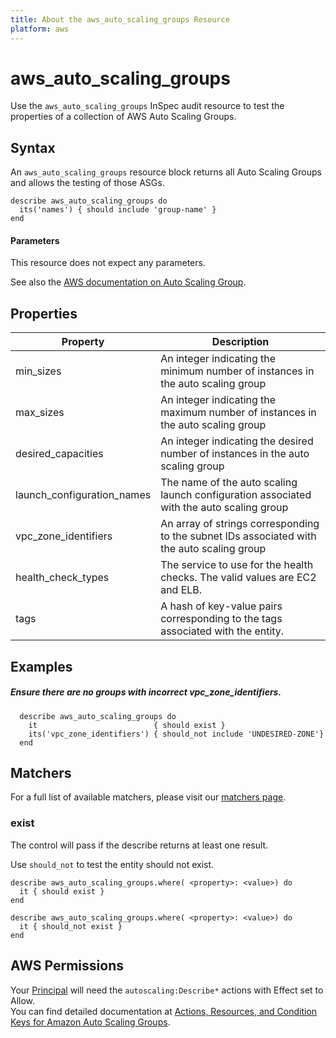 ```yaml
---
title: About the aws_auto_scaling_groups Resource
platform: aws
---
```


# aws\_auto\_scaling\_groups

Use the `aws_auto_scaling_groups` InSpec audit resource to test the properties of a collection of AWS Auto Scaling Groups.

## Syntax

An `aws_auto_scaling_groups` resource block returns all Auto Scaling Groups and allows the testing of those ASGs.

    describe aws_auto_scaling_groups do
      its('names') { should include 'group-name' }
    end
    
#### Parameters

This resource does not expect any parameters.

See also the [AWS documentation on Auto Scaling Group](https://docs.aws.amazon.com/autoscaling/ec2/userguide/AutoScalingGroup.html).

## Properties

|Property                   | Description|
| ---                       | --- |
|min_sizes                  | An integer indicating the minimum number of instances in the auto scaling group |
|max_sizes                  | An integer indicating the maximum number of instances in the auto scaling group |
|desired_capacities         | An integer indicating the desired  number of instances in the auto scaling group |
|launch_configuration_names | The name of the auto scaling launch configuration associated with the auto scaling group |
|vpc_zone_identifiers       | An array of strings corresponding to the subnet IDs associated with the auto scaling group |
|health_check_types         | The service to use for the health checks. The valid values are EC2 and ELB. |
|tags                       | A hash of key-value pairs corresponding to the tags associated with the entity. |

## Examples

##### Ensure there are no groups with incorrect vpc_zone_identifiers.
      describe aws_auto_scaling_groups do
        it                          { should exist }
        its('vpc_zone_identifiers') { should_not include 'UNDESIRED-ZONE'}
      end

## Matchers

For a full list of available matchers, please visit our [matchers page](https://www.inspec.io/docs/reference/matchers/).

### exist

The control will pass if the describe returns at least one result.

Use `should_not` to test the entity should not exist.

    describe aws_auto_scaling_groups.where( <property>: <value>) do
      it { should exist }
    end
      
    describe aws_auto_scaling_groups.where( <property>: <value>) do
      it { should_not exist }
    end
    
## AWS Permissions

Your [Principal](https://docs.aws.amazon.com/IAM/latest/UserGuide/intro-structure.html#intro-structure-principal) will need the `autoscaling:Describe*` actions with Effect set to Allow.  
You can find detailed documentation at [Actions, Resources, and Condition Keys for Amazon Auto Scaling Groups](https://docs.aws.amazon.com/autoscaling/ec2/userguide/control-access-using-iam.html).